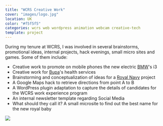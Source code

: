 ```yaml
---
title: "WCRS Creative Work"
cover: "images/logo.jpg"
location: UK
color: "#f5f5f5"
categories: wcrs web wordpress animation webcam creative-tech
template: project
---
```


During my tenure at WCRS, I was involved in several brainstorms, promotional ideas, internal projects, hack evenings, small micro sites and games. Some of them include:

* Creative work to promote on mobile phones the new electric [BMW](https://www.bmw.co.uk)'s i3
* Creative work for [Bupa](https://www.bupa.com/)'s health services
* Brainstorming and conceptualization of ideas for a [Royal Navy](https://www.royalnavy.mod.uk/) project
* A Google Maps hack to retrieve directions from point A to B
* A WordPress plugin adaptation to capture the details of candidates for the WCRS work experience program
* An internal newsletter template regarding Social Media
* What should they call it? A small microsite to find out the best name for the new royal baby

![](/work/wcrs/images/1.png)
